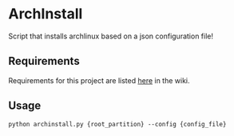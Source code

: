 # ArchInstall
Script that installs archlinux based on a json configuration file!

## Requirements
Requirements for this project are listed [here](https://github.com/xFadedxShadow/ArchInstall/wiki#requirements) in the wiki.

## Usage
```python archinstall.py {root_partition} --config {config_file}```

